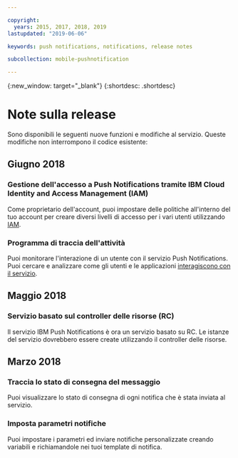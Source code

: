 ```yaml
---

copyright:
  years: 2015, 2017, 2018, 2019
lastupdated: "2019-06-06"

keywords: push notifications, notifications, release notes

subcollection: mobile-pushnotification

---
```


{:new_window: target="_blank"}
{:shortdesc: .shortdesc}

# Note sulla release

Sono disponibili le seguenti nuove funzioni e modifiche al servizio. Queste modifiche non interrompono il codice esistente:


## Giugno 2018

### Gestione dell'accesso a Push Notifications tramite IBM Cloud Identity and Access Management (IAM)

Come proprietario dell'account, puoi impostare delle politiche all'interno del tuo account per creare diversi livelli di accesso per i vari utenti utilizzando [IAM](/docs/services/mobilepush?topic=mobile-pushnotification-service-access-management).

### Programma di traccia dell'attività

Puoi monitorare l'interazione di un utente con il servizio Push Notifications. Puoi cercare e analizzare come gli utenti e le applicazioni [interagiscono con il servizio](/docs/services/mobilepush?topic=mobile-pushnotification-push_activity_tracker).


## Maggio 2018

### Servizio basato sul controller delle risorse (RC) 

Il servizio IBM Push Notifications è ora un servizio basato su RC. Le istanze del servizio dovrebbero essere create utilizzando il controller delle risorse.

## Marzo 2018

### Traccia lo stato di consegna del messaggio 

Puoi visualizzare lo stato di consegna di ogni notifica che è stata inviata al servizio. 

### Imposta parametri notifiche

Puoi impostare i parametri ed inviare notifiche personalizzate creando variabili e richiamandole nei tuoi template di notifica.
	

